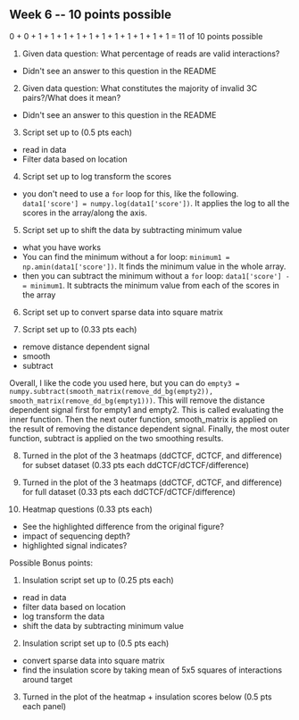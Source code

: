 ## Week 6 -- 10 points possible

0 + 0 + 1 + 1 + 1 + 1 + 1 + 1 + 1 + 1 + 1 + 1 + 1 = 11 of 10 points possible

1. Given data question: What percentage of reads are valid interactions?

* Didn't see an answer to this question in the README

2. Given data question: What constitutes the majority of invalid 3C pairs?/What does it mean?

* Didn't see an answer to this question in the README

3. Script set up to (0.5 pts each)

  * read in data  
  * Filter data based on location  

4. Script set up to log transform the scores

  * you don't need to use a `for` loop for this, like the following. `data1['score'] = numpy.log(data1['score'])`. It applies the log to all the scores in the array/along the axis.

5. Script set up to shift the data by subtracting minimum value
  * what you have works
  * You can find the minimum without a for loop:
    `minimum1 = np.amin(data1['score'])`. It finds the minimum value in the whole array.
  * then you can subtract the minimum without a `for` loop: `data1['score'] -= minimum1`. It subtracts the minimum value from each of the scores in the array

6. Script set up to convert sparse data into square matrix

7. Script set up to (0.33 pts each)

  * remove distance dependent signal
  * smooth
  * subtract

  Overall, I like the code you used here, but you can do `empty3 = numpy.subtract(smooth_matrix(remove_dd_bg(empty2)), smooth_matrix(remove_dd_bg(empty1)))`. This will remove the distance dependent signal first for empty1 and empty2. This is called evaluating the inner function. Then the next outer function, smooth_matrix is applied on the result of removing the distance dependent signal. Finally, the most outer function, subtract is applied on the two smoothing results.

8. Turned in the plot of the 3 heatmaps (ddCTCF, dCTCF, and difference) for subset dataset (0.33 pts each ddCTCF/dCTCF/difference)

9. Turned in the plot of the 3 heatmaps (ddCTCF, dCTCF, and difference) for full dataset (0.33 pts each ddCTCF/dCTCF/difference)

10. Heatmap questions (0.33 pts each)

  * See the highlighted difference from the original figure?
  * impact of sequencing depth?
  * highlighted signal indicates?

Possible Bonus points:

1. Insulation script set up to (0.25 pts each)

  * read in data
  * filter data based on location
  * log transform the data
  * shift the data by subtracting minimum value

2. Insulation script set up to (0.5 pts each)

  * convert sparse data into square matrix
  * find the insulation score by taking mean of 5x5 squares of interactions around target

3. Turned in the plot of the heatmap + insulation scores below (0.5 pts each panel)

